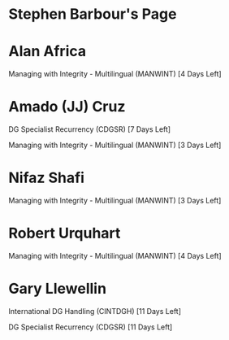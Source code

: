 # Stephen Barbour's Page




# Alan Africa


Managing with Integrity - Multilingual (MANWINT) [4 Days Left]



# Amado (JJ) Cruz


DG Specialist Recurrency (CDGSR) [7 Days Left]

Managing with Integrity - Multilingual (MANWINT) [3 Days Left]



# Nifaz Shafi


Managing with Integrity - Multilingual (MANWINT) [3 Days Left]



# Robert Urquhart


Managing with Integrity - Multilingual (MANWINT) [4 Days Left]



# Gary Llewellin


International DG Handling (CINTDGH) [11 Days Left]

DG Specialist Recurrency (CDGSR) [11 Days Left]




